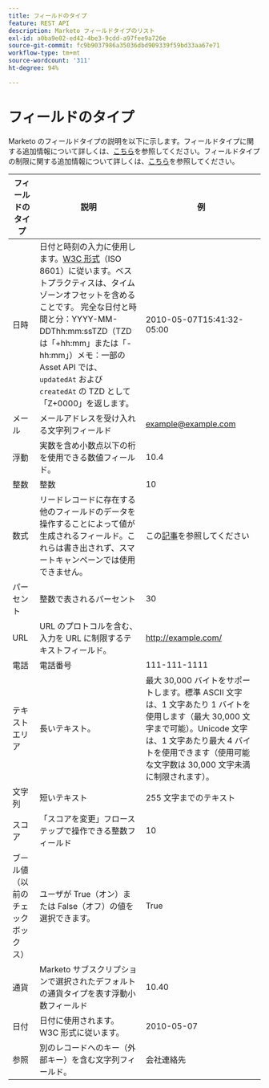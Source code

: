```yaml
---
title: フィールドのタイプ
feature: REST API
description: Marketo フィールドタイプのリスト
exl-id: a0ba9e02-ed42-4be3-9cdd-a97fee9a726e
source-git-commit: fc9b9037986a35036dbd909339f59bd33aa67e71
workflow-type: tm+mt
source-wordcount: '311'
ht-degree: 94%

---
```


# フィールドのタイプ

Marketo のフィールドタイプの説明を以下に示します。フィールドタイプに関する追加情報について詳しくは、[こちら](https://experienceleague.adobe.com/ja/docs/marketo/using/product-docs/administration/field-management/custom-field-type-glossary)を参照してください。フィールドタイプの制限に関する追加情報について詳しくは、[こちら](https://nation.marketo.com/t5/knowledgebase/marketo-field-limits-by-field-type/ta-p/251613)を参照してください。

| フィールドのタイプ | 説明 | 例 |
| --- | --- | --- |
| 日時 | 日付と時刻の入力に使用します。[W3C 形式](https://www.w3.org/TR/NOTE-datetime)（ISO 8601）に従います。ベストプラクティスは、タイムゾーンオフセットを含めることです。 完全な日付と時間と分：YYYY-MM-DDThh:mm:ssTZD（TZD は「+hh:mm」または「-hh:mm」）メモ：一部の Asset API では、`updatedAt` および `createdAt` の TZD として「Z+0000」を返します。 | 2010-05-07T15:41:32-05:00 |
| メール | メールアドレスを受け入れる文字列フィールド | example@example.com |
| 浮動 | 実数を含め小数点以下の桁を使用できる数値フィールド。 | 10.4 |
| 整数 | 整数 | 10 |
| 数式 | リードレコードに存在する他のフィールドのデータを操作することによって値が生成されるフィールド。これらは書き出されず、スマートキャンペーンでは使用できません。 | この[記事](https://experienceleague.adobe.com/ja/docs/marketo/using/product-docs/administration/field-management/create-and-use-a-concatenated-string-formula-field)を参照してください |
| パーセント | 整数で表されるパーセント | 30 |
| URL | URL のプロトコルを含む、入力を URL に制限するテキストフィールド。 | http://example.com/ |
| 電話 | 電話番号 | 111-111-1111 |
| テキストエリア | 長いテキスト。 | 最大 30,000 バイトをサポートします。標準 ASCII 文字は、1 文字あたり 1 バイトを使用します（最大 30,000 文字まで可能）。Unicode 文字は、1 文字あたり最大 4 バイトを使用できます（使用可能な文字数は 30,000 文字未満に制限されます）。 |
| 文字列 | 短いテキスト | 255 文字までのテキスト |
| スコア | 「スコアを変更」フローステップで操作できる整数フィールド | 10 |
| ブール値（以前のチェックボックス） | ユーザが True（オン）または False（オフ）の値を選択できます。 | True |
| 通貨 | Marketo サブスクリプションで選択されたデフォルトの通貨タイプを表す浮動小数フィールド | 10.40 |
| 日付 | 日付に使用されます。W3C 形式に従います。 | 2010-05-07 |
| 参照 | 別のレコードへのキー（外部キー）を含む文字列フィールド。 | 会社連絡先 |
